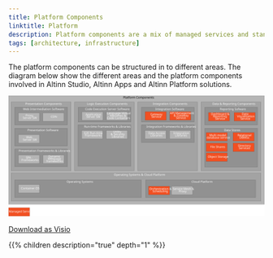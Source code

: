 ```yaml
---
title: Platform Components
linktitle: Platform
description: Platform components are a mix of managed services and standard software/frameworks used to created the needed capabilties.
tags: [architecture, infrastructure]
---
```


The platform components can be structured in to different areas.
The diagram below show the different areas and the platform components involved in Altinn Studio, Altinn Apps and Altinn Platform solutions.

![Platform components](platform_components.svg "Platform components")

[Download as Visio](platform_components.vsdx)


{{% children description="true" depth="1" %}}
